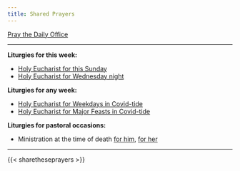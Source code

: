 ```yaml
---
title: Shared Prayers
---
```


[Pray the Daily Office](daily/)

-------------

**Liturgies for this week:**
- [Holy Eucharist for this Sunday](archive/he-current)
- [Holy Eucharist for Wednesday night](archive/2021/he-covid-thurgood)

**Liturgies for any week:**
- [Holy Eucharist for Weekdays in Covid-tide](archive/he-covid-weekday)
- [Holy Eucharist for Major Feasts in Covid-tide](archive/he-covid-feasts)

**Liturgies for pastoral occasions:**
- Ministration at the time of death [for him](archive/occasions/atdeath-m), [for her](archive/occasions/atdeath-f)
------------

{{< sharetheseprayers >}}
